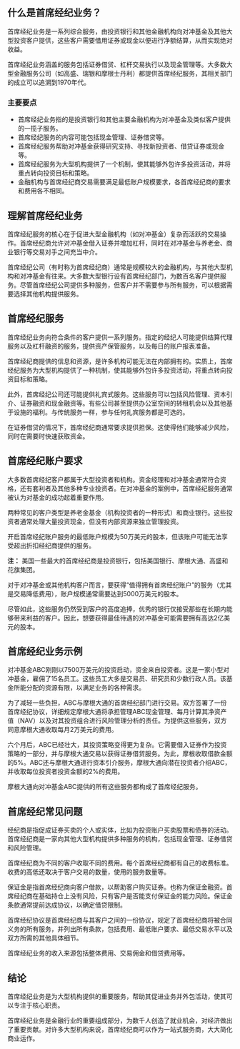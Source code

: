 ## 什么是首席经纪业务？

首席经纪业务是一系列综合服务，由投资银行和其他金融机构向对冲基金及其他大型投资客户提供，这些客户需要借用证券或现金以便进行净额结算，从而实现绝对收益。

首席经纪业务涵盖的服务包括证券借贷、杠杆交易执行以及现金管理等。大多数大型金融服务公司（如高盛、瑞银和摩根士丹利）都提供首席经纪服务，其相关部门的成立可以追溯到1970年代。

### 主要要点

- 首席经纪业务指的是投资银行和其他主要金融机构为对冲基金及类似客户提供的一揽子服务。
- 首席经纪服务的内容可能包括现金管理、证券借贷等。
- 首席经纪服务帮助对冲基金获得研究支持、寻找新投资者、借贷证券或现金等。
- 首席经纪服务为大型机构提供了一个机制，使其能够外包许多投资活动，并将重点转向投资目标和策略。
- 金融机构与首席经纪商交易需要满足最低账户规模要求，各首席经纪商的要求和费用各不相同。

## 理解首席经纪业务

首席经纪服务的核心在于促进大型金融机构（如对冲基金）复杂而活跃的交易操作。首席经纪商允许对冲基金借入证券并增加杠杆，同时在对冲基金与养老金、商业银行等交易对手之间充当中介。

首席经纪公司（有时称为首席经纪商）通常是规模较大的金融机构，与其他大型机构和对冲基金有往来。大多数大型银行设有首席经纪部门，为数百名客户提供服务。尽管首席经纪公司提供多种服务，但客户并不需要参与所有服务，可以根据需要选择其他机构提供服务。

## 首席经纪服务

首席经纪业务向符合条件的客户提供一系列服务。指定的经纪人可能提供结算代理服务以及杠杆融资的服务，提供资产保管服务，以及每日的账户报表准备。

首席经纪商提供的信息和资源，是许多机构可能无法在内部拥有的。实质上，首席经纪服务为大型机构提供了一种机制，使其能够外包许多投资活动，将重点转向投资目标和策略。

此外，首席经纪公司还可能提供礼宾式服务。这些服务可以包括风险管理、资本引介、证券融资和现金融资等。有些公司甚至提供办公室空间的转租机会以及其他基于设施的福利。与传统服务一样，参与任何礼宾服务都是可选的。

在证券借贷的情况下，首席经纪商通常要求提供担保。这使得他们能够减少风险，同时在需要时快速获取资金。

## 首席经纪账户要求

大多数首席经纪客户都属于大型投资者和机构。资金经理和对冲基金通常符合资格，还有套利者及其他多种专业投资者。在对冲基金的案例中，首席经纪服务通常被认为对基金的成功起着重要作用。

两种常见的客户类型是养老金基金（机构投资者的一种形式）和商业银行。这些投资者通常处理大量投资现金，但没有内部资源来独立管理投资。

开启首席经纪账户服务的最低账户规模为50万美元的股本，但该账户可能无法享受超出折扣经纪商提供的服务。

**注：** 美国一些最大的首席经纪商是投资银行，包括美国银行、摩根大通、高盛和花旗集团。

对于对冲基金或其他机构客户而言，要获得“值得拥有首席经纪账户”的服务（尤其是交易降低费用），账户规模通常需要达到5000万美元的股本。

尽管如此，这些服务仍然受到客户的高度追捧，优秀的银行仅接受那些在长期内能够带来利益的客户。因此，想要获得最佳待遇的对冲基金可能需要拥有高达2亿美元的股本。

## 首席经纪业务示例

对冲基金ABC刚刚以7500万美元的投资启动，资金来自投资者。这是一家小型对冲基金，雇佣了15名员工。这些员工大多是交易员、研究员和少数行政人员。该基金所能分配的资源有限，以满足业务的各种需求。

为了减轻一些负担，ABC与摩根大通的首席经纪部门进行交易。双方签署了一份首席经纪协议，详细规定摩根大通将承担管理ABC现金管理、每月计算其净资产值（NAV）以及对其投资组合进行风险管理分析的责任。为提供这些服务，双方同意摩根大通收取每月2万美元的费用。

六个月后，ABC已经壮大，其投资策略变得更为复杂。它需要借入证券作为投资策略的一部分，并与摩根大通交易以获得证券借贷服务。为此，摩根收取借款金额的5%。ABC还与摩根大通进行资本引介服务，摩根大通向潜在投资者介绍ABC，并收取每位投资者投资金额的2%的费用。

摩根大通向对冲基金ABC提供的所有这些服务都构成了首席经纪服务。

## 首席经纪常见问题

经纪商是指促成证券买卖的个人或实体，比如为投资账户买卖股票和债券的活动。首席经纪商是一家向其他大型机构提供多种服务的机构，包括现金管理、证券借贷和风险管理。

首席经纪商为不同的客户收取不同的费用。每个首席经纪商都有自己的收费标准。收费的高低还取决于客户交易的数量，使用的服务数量等。

保证金是指首席经纪商向客户借款，以帮助客户购买证券。也称为保证金融资。首席经纪商在基础持仓上没有风险，只有客户是否能支付保证金的能力风险。保证金条款通常提前达成协议，以确定借贷限制。

首席经纪协议是首席经纪商与其客户之间的一份协议，规定了首席经纪商将被合同义务的所有服务，并列出所有条款，包括费用、最低账户要求、最低交易水平以及双方所需的其他具体细节。

首席经纪业务的收入来源包括整体费用、交易佣金和借贷费用等。

## 结论

首席经纪业务是为大型机构提供的重要服务，帮助其促进业务并外包活动，使其可以专注于核心职责。

首席经纪业务是金融行业的重要组成部分，为数千人创造了就业机会，对经济做出了重要贡献。对许多大型机构来说，首席经纪商可以作为一站式服务商，大大简化商业运作。